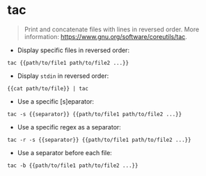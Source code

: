 # tac

> Print and concatenate files with lines in reversed order.
> More information: <https://www.gnu.org/software/coreutils/tac>.

- Display specific files in reversed order:

`tac {{path/to/file1 path/to/file2 ...}}`

- Display `stdin` in reversed order:

`{{cat path/to/file}} | tac`

- Use a specific [s]eparator:

`tac -s {{separator}} {{path/to/file1 path/to/file2 ...}}`

- Use a specific regex as a separator:

`tac -r -s {{separator}} {{path/to/file1 path/to/file2 ...}}`

- Use a separator before each file:

`tac -b {{path/to/file1 path/to/file2 ...}}`
